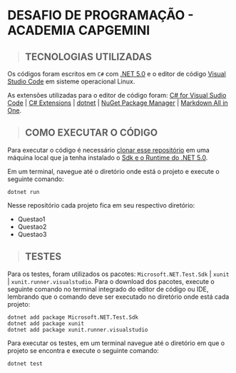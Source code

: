 # DESAFIO DE PROGRAMAÇÃO - ACADEMIA CAPGEMINI

> ## TECNOLOGIAS UTILIZADAS  
Os códigos foram escritos em `C#` com [.NET 5.0](https://dotnet.microsoft.com/en-us/download/dotnet/5.0) e o editor de código [Visual Studio Code](https://code.visualstudio.com/download) em sisteme operacional Linux.  

As extensões utilizadas para o editor de código foram: [C# for Visual Sudio Code](https://marketplace.visualstudio.com/items?itemName=ms-dotnettools.csharp) | [C# Extensions](https://marketplace.visualstudio.com/items?itemName=jchannon.csharpextensions) | [dotnet](https://marketplace.visualstudio.com/items?itemName=leo-labs.dotnet) | [NuGet Package Manager](https://marketplace.visualstudio.com/items?itemName=jmrog.vscode-nuget-package-manager) | [Markdown All in One](https://marketplace.visualstudio.com/items?itemName=yzhang.markdown-all-in-one).

> ## COMO EXECUTAR O CÓDIGO  
  
Para executar o código é necessário [clonar esse repositório](https://docs.github.com/en/repositories/creating-and-managing-repositories/cloning-a-repository) em uma máquina local que ja tenha instalado o [Sdk e o Runtime do .NET 5.0](https://dotnet.microsoft.com/en-us/download/dotnet/5.0).  

Em um terminal, navegue até o diretório onde está o projeto e execute o seguinte comando:
 ```
 dotnet run
 ```  

Nesse repositório cada projeto fica em seu respectivo diretório: 
- Questao1
- Questao2
- Questao3

> ## TESTES

Para os testes, foram utilizados os pacotes: `Microsoft.NET.Test.Sdk` | `xunit` | `xunit.runner.visualstudio`. Para o download dos pacotes, execute o seguinte comando no terminal integrado do editor de código ou IDE, lembrando que o comando deve ser executado no diretório onde está cada projeto:
``` 
dotnet add package Microsoft.NET.Test.Sdk
dotnet add package xunit
dotnet add package xunit.runner.visualstudio
```  

Para executar os testes, em um terminal navegue até o diretório em que o projeto se encontra e execute o seguinte comando:
```
dotnet test
```
